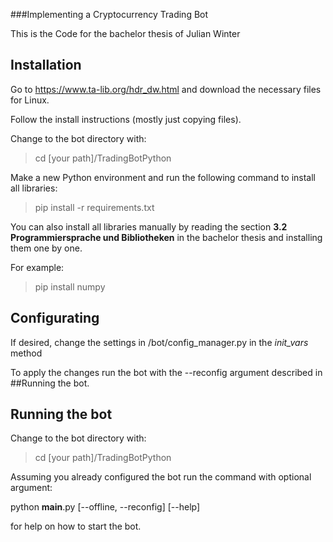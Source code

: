 ###Implementing a Cryptocurrency Trading Bot

This is the Code for the bachelor thesis of Julian Winter

## Installation

Go to https://www.ta-lib.org/hdr_dw.html and download the necessary files for Linux.

Follow the install instructions (mostly just copying files).

Change to the bot directory with:

>cd [your path]/TradingBotPython

Make a new Python environment and run the following command to install all libraries:

> pip install -r requirements.txt

You can also install all libraries manually by reading the section **3.2 Programmiersprache und Bibliotheken** in the bachelor thesis and installing them one by one.

For example:

>pip install numpy

## Configurating

If desired, change the settings in /bot/config_manager.py in the *init_vars* method

To apply the changes run the bot with the --reconfig argument described in ##Running the bot.


## Running the bot

Change to the bot directory with:

>cd [your path]/TradingBotPython

Assuming you already configured the bot run the command with optional argument:

python __main__.py [--offline, --reconfig] [--help]

for help on how to start the bot.


